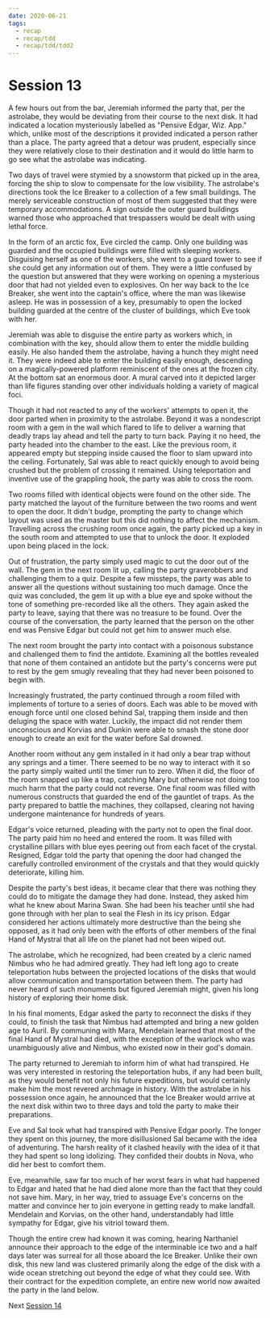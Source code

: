 ```yaml
---
date: 2020-06-21
tags:
  - recap
  - recap/tdd
  - recap/tdd/tdd2
---
```

# Session 13

A few hours out from the bar, Jeremiah informed the party that, per the astrolabe, they would be deviating from their course to the next disk. It had indicated a location mysteriously labelled as "Pensive Edgar, Wiz. App." which, unlike most of the descriptions it provided indicated a person rather than a place. The party agreed that a detour was prudent, especially since they were relatively close to their destination and it would do little harm to go see what the astrolabe was indicating.

Two days of travel were stymied by a snowstorm that picked up in the area, forcing the ship to slow to compensate for the low visibility. The astrolabe's directions took the Ice Breaker to a collection of a few small buildings. The merely serviceable construction of most of them suggested that they were temporary accommodations. A sign outside the outer guard buildings warned those who approached that trespassers would be dealt with using lethal force.

In the form of an arctic fox, Eve circled the camp. Only one building was guarded and the occupied buildings were filled with sleeping workers. Disguising herself as one of the workers, she went to a guard tower to see if she could get any information out of them. They were a little confused by the question but answered that they were working on opening a mysterious door that had not yielded even to explosives. On her way back to the Ice Breaker, she went into the captain's office, where the man was likewise asleep. He was in possession of a key, presumably to open the locked building guarded at the centre of the cluster of buildings, which Eve took with her.

Jeremiah was able to disguise the entire party as workers which, in combination with the key, should allow them to enter the middle building easily. He also handed them the astrolabe, having a hunch they might need it. They were indeed able to enter the building easily enough, descending on a magically-powered platform reminiscent of the ones at the frozen city. At the bottom sat an enormous door. A mural carved into it depicted larger than life figures standing over other individuals holding a variety of magical foci.

Though it had not reacted to any of the workers' attempts to open it, the door parted when in proximity to the astrolabe. Beyond it was a nondescript room with a gem in the wall which flared to life to deliver a warning that deadly traps lay ahead and tell the party to turn back. Paying it no heed, the party headed into the chamber to the east. Like the previous room, it appeared empty but stepping inside caused the floor to slam upward into the ceiling. Fortunately, Sal was able to react quickly enough to avoid being crushed but the problem of crossing it remained. Using teleportation and inventive use of the grappling hook, the party was able to cross the room.

Two rooms filled with identical objects were found on the other side. The party matched the layout of the furniture between the two rooms and went to open the door. It didn't budge, prompting the party to change which layout was used as the master but this did nothing to affect the mechanism. Travelling across the crushing room once again, the party picked up a key in the south room and attempted to use that to unlock the door. It exploded upon being placed in the lock.

Out of frustration, the party simply used magic to cut the door out of the wall. The gem in the next room lit up, calling the party graverobbers and challenging them to a quiz. Despite a few missteps, the party was able to answer all the questions without sustaining too much damage. Once the quiz was concluded, the gem lit up with a blue eye and spoke without the tone of something pre-recorded like all the others. They again asked the party to leave, saying that there was no treasure to be found. Over the course of the conversation, the party learned that the person on the other end was Pensive Edgar but could not get him to answer much else.

The next room brought the party into contact with a poisonous substance and challenged them to find the antidote. Examining all the bottles revealed that none of them contained an antidote but the party's concerns were put to rest by the gem smugly revealing that they had never been poisoned to begin with.

Increasingly frustrated, the party continued through a room filled with implements of torture to a series of doors. Each was able to be moved with enough force until one closed behind Sal, trapping them inside and then deluging the space with water. Luckily, the impact did not render them unconscious and Korvias and Dunkin were able to smash the stone door enough to create an exit for the water before Sal drowned.

Another room without any gem installed in it had only a bear trap without any springs and a timer. There seemed to be no way to interact with it so the party simply waited until the timer run to zero. When it did, the floor of the room snapped up like a trap, catching Mary but otherwise not doing too much harm that the party could not reverse. One final room was filled with numerous constructs that guarded the end of the gauntlet of traps. As the party prepared to battle the machines, they collapsed, clearing not having undergone maintenance for hundreds of years.

Edgar's voice returned, pleading with the party not to open the final door. The party paid him no heed and entered the room. It was filled with crystalline pillars with blue eyes peering out from each facet of the crystal. Resigned, Edgar told the party that opening the door had changed the carefully controlled environment of the crystals and that they would quickly deteriorate, killing him.

Despite the party's best ideas, it became clear that there was nothing they could do to mitigate the damage they had done. Instead, they asked him what he knew about Marina Swan. She had been his teacher until she had gone through with her plan to seal the Flesh in its icy prison. Edgar considered her actions ultimately more destructive than the being she opposed, as it had only been with the efforts of other members of the final Hand of Mystral that all life on the planet had not been wiped out.

The astrolabe, which he recognized, had been created by a cleric named Nimbus who he had admired greatly. They had left long ago to create teleportation hubs between the projected locations of the disks that would allow communication and transportation between them. The party had never heard of such monuments but figured Jeremiah might, given his long history of exploring their home disk.

In his final moments, Edgar asked the party to reconnect the disks if they could, to finish the task that Nimbus had attempted and bring a new golden age to Auril. By communing with Mara, Mendelain learned that most of the final Hand of Mystral had died, with the exception of the warlock who was unambiguously alive and Nimbus, who existed now in their god's domain.

The party returned to Jeremiah to inform him of what had transpired. He was very interested in restoring the teleportation hubs, if any had been built, as they would benefit not only his future expeditions, but would certainly make him the most revered archmage in history. With the astrolabe in his possession once again, he announced that the Ice Breaker would arrive at the next disk within two to three days and told the party to make their preparations.

Eve and Sal took what had transpired with Pensive Edgar poorly. The longer they spent on this journey, the more disillusioned Sal became with the idea of adventuring. The harsh reality of it clashed heavily with the idea of it that they had spent so long idolizing. They confided their doubts in Nova, who did her best to comfort them.

Eve, meanwhile, saw far too much of her worst fears in what had happened to Edgar and hated that he had died alone more than the fact that they could not save him. Mary, in her way, tried to assuage Eve's concerns on the matter and convince her to join everyone in getting ready to make landfall. Mendelain and Korvias, on the other hand, understandably had little sympathy for Edgar, give his vitriol toward them.

Though the entire crew had known it was coming, hearing Narthaniel announce their approach to the edge of the interminable ice two and a half days later was surreal for all those aboard the Ice Breaker. Unlike their own disk, this new land was clustered primarily along the edge of the disk with a wide ocean stretching out beyond the edge of what they could see. With their contract for the expedition complete, an entire new world now awaited the party in the land below.

Next
[Session 14](Recaps/Auril%20Adventures/Campaign%202%20-%20A%20Frigid%20Expedition/Session%2014.md)